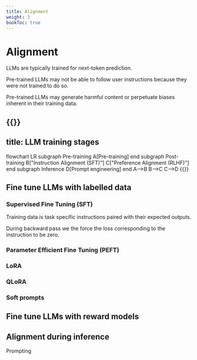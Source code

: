 ```yaml
---
title: Alignment
weight: 3
bookToc: true
---
```


# Alignment

LLMs are typically trained for next-token prediction.

Pre-trained LLMs may not be able to follow user instructions because they were not trained to do so.

Pre-trained LLMs may generate harmful content or perpetuate  biases inherent in their training data.

{{<mermaid>}}
---
title: LLM training stages
---
flowchart LR
    subgraph Pre-training
    A[Pre-training]
    end
    subgraph Post-training
    B["Instruction Alignment (SFT)"]
    C["Preference Alignment (RLHF)"]
    end
    subgraph Inference
    D[Prompt engineering]
    end
    A-->B
    B-->C
    C-->D
{{</mermaid>}}

## Fine tune LLMs with labelled data

### Supervised Fine Tuning (SFT)

Training data is task specific instructions paired with their expected outputs.

During backward pass we the force the loss corresponding to the instruction to be zero.

### Parameter Efficient Fine Tuning (PEFT)

### LoRA

### QLoRA

### Soft prompts

## Fine tune LLMs with reward models

## Alignment during inference

Prompting
